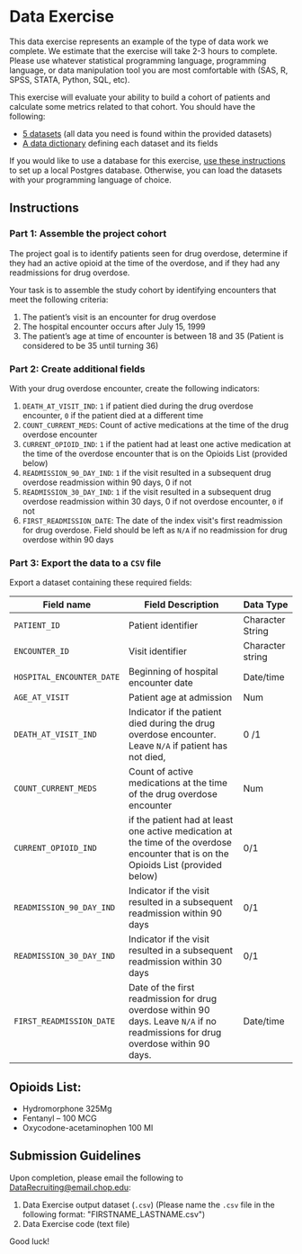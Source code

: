 # Data Exercise

This data exercise represents an example of the type of data work we complete. We estimate that the exercise will take 2-3 hours to complete. Please use whatever statistical programming language, programming language, or data manipulation tool you are most comfortable with (SAS, R, SPSS, STATA, Python, SQL, etc).

This exercise will evaluate your ability to build a cohort of patients and calculate some metrics related to that cohort. You should have the following:

- [5 datasets](datasets) (all data you need is found within the provided datasets)
- [A data dictionary](data-dictionary.xlsx) defining each dataset and its fields

If you would like to use a database for this exercise, [use these instructions](sql-setup) to set up a local Postgres database. Otherwise, you can load the datasets with your programming language of choice.

## Instructions

### Part 1: Assemble the project cohort

The project goal is to identify patients seen for drug overdose, determine if they had an active opioid at the time of the overdose, and if they had any readmissions for drug overdose.

Your task is to assemble the study cohort by identifying encounters that meet the following criteria:

1. The patient’s visit is an encounter for drug overdose
2. The hospital encounter occurs after July 15, 1999
3. The patient’s age at time of encounter is between 18 and 35 (Patient is considered to be 35 until turning 36)

### Part 2: Create additional fields

With your drug overdose encounter, create the following indicators:

1. `DEATH_AT_VISIT_IND`: `1` if patient died during the drug overdose encounter, `0` if the patient died at a different time
2. `COUNT_CURRENT_MEDS`: Count of active medications at the time of the drug overdose encounter
3. `CURRENT_OPIOID_IND`: `1` if the patient had at least one active medication at the time of the overdose encounter that is on the Opioids List (provided below)
4. `READMISSION_90_DAY_IND`: `1` if the visit resulted in a subsequent drug overdose readmission within 90 days, 0 if not 
5. `READMISSION_30_DAY_IND`: `1` if the visit resulted in a subsequent drug overdose readmission within 30 days, 0 if not overdose encounter, `0` if not
6. `FIRST_READMISSION_DATE`: The date of the index visit's first readmission for drug overdose. Field should be left as `N/A` if no readmission for drug overdose within 90 days

### Part 3: Export the data to a `CSV` file

Export a dataset containing these required fields:

| Field name                | Field Description                                                                                                                  | Data Type        |
| ------------------------- | ---------------------------------------------------------------------------------------------------------------------------------- | ---------------- |
| `PATIENT_ID`              | Patient identifier                                                                                                                 | Character String |
| `ENCOUNTER_ID`            | Visit identifier                                                                                                                   | Character string |
| `HOSPITAL_ENCOUNTER_DATE` | Beginning of hospital encounter date                                                                                               | Date/time        |
| `AGE_AT_VISIT`            | Patient age at admission                                                                                                           | Num              |
| `DEATH_AT_VISIT_IND`      | Indicator if the patient died during the drug overdose encounter. Leave `N/A` if patient has not died,                             | 0 /1             |
| `COUNT_CURRENT_MEDS`      | Count of active medications at the time of the drug overdose encounter                          | Num              |
| `CURRENT_OPIOID_IND`      | if the patient had at least one active medication at the time of the overdose encounter that is on the Opioids List (provided below)     | 0/1              |
| `READMISSION_90_DAY_IND`  | Indicator if the visit resulted in a subsequent readmission within 90 days     | 0/1              |
| `READMISSION_30_DAY_IND`  | Indicator if the visit resulted in a subsequent readmission within 30 days     | 0/1              |
| `FIRST_READMISSION_DATE`  | Date of the first readmission for drug overdose within 90 days. Leave `N/A` if no readmissions for drug overdose within 90 days. | Date/time        |

## Opioids List:

- Hydromorphone 325Mg
- Fentanyl – 100 MCG
- Oxycodone-acetaminophen 100 Ml

## Submission Guidelines

Upon completion, please email the following to [DataRecruiting@email.chop.edu](mailto:DataRecruiting@email.chop.edu):

1. Data Exercise output dataset (`.csv`) (Please name the `.csv` file in the following format: "FIRSTNAME_LASTNAME.csv")
2. Data Exercise code (text file)

Good luck!

